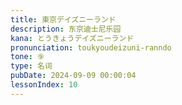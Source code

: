 ```yaml
---
title: 東京デイズニーランド
description: 东京迪士尼乐园
kana: とうきょうデイズニーランド
pronunciation: toukyoudeizuni-ranndo
tone: ⑨
type: 名词
pubDate: 2024-09-09 00:00:04
lessonIndex: 10
---
```

